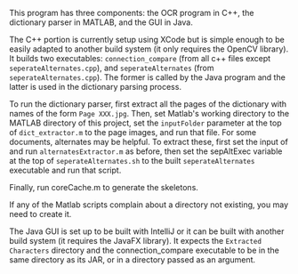 This program has three components: the OCR program in C++, the dictionary parser in MATLAB, and the GUI in Java.

The C++ portion is currently setup using XCode but is simple enough to be easily adapted to another build system (it only requires the OpenCV library). It builds two executables: `connection_compare` (from all c++ files except `seperateAlternates.cpp`), and `seperateAlternates` (from `seperateAlternates.cpp`). The former is called by the Java program and the latter is used in the dictionary parsing process.

To run the dictionary parser, first extract all the pages of the dictionary with names of the form `Page XXX.jpg`. Then, set Matlab's working directory to the MATLAB directory of this project, set the `inputFolder` parameter at the top of `dict_extractor.m` to the page images, and run that file. For some documents, alternates may be helpful. To extract these, first set the input of and run `alternatesExtractor.m` as before, then set the sepAltExec variable at the top of `seperateAlternates.sh` to the built `seperateAlternates` executable and run that script. 

Finally, run coreCache.m to generate the skeletons.

If any of the Matlab scripts complain about a directory not existing, you may need to create it.

The Java GUI is set up to be built with IntelliJ or it can be built with another build system (it requires the JavaFX library). It expects the `Extracted Characters` directory and the connection_compare executable to be in the same directory as its JAR, or in a directory passed as an argument.
